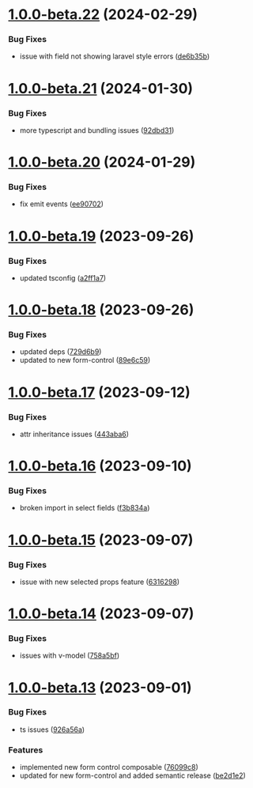 # [1.0.0-beta.22](https://github.com/vue-interface/select-field/compare/v1.0.0-beta.21...v1.0.0-beta.22) (2024-02-29)


### Bug Fixes

* issue with field not showing laravel style errors ([de6b35b](https://github.com/vue-interface/select-field/commit/de6b35b7270deec04e65cd582237adbf1bb59008))

# [1.0.0-beta.21](https://github.com/vue-interface/select-field/compare/v1.0.0-beta.20...v1.0.0-beta.21) (2024-01-30)


### Bug Fixes

* more typescript and bundling issues ([92dbd31](https://github.com/vue-interface/select-field/commit/92dbd31e5b8486a3cd761ed51a2c5b5d7365a78f))

# [1.0.0-beta.20](https://github.com/vue-interface/select-field/compare/v1.0.0-beta.19...v1.0.0-beta.20) (2024-01-29)


### Bug Fixes

* fix emit events ([ee90702](https://github.com/vue-interface/select-field/commit/ee90702ae1627901c5afa6f9e3e8f4ad9a8d4f0c))

# [1.0.0-beta.19](https://github.com/vue-interface/select-field/compare/v1.0.0-beta.18...v1.0.0-beta.19) (2023-09-26)


### Bug Fixes

* updated tsconfig ([a2ff1a7](https://github.com/vue-interface/select-field/commit/a2ff1a72da056832e7d48a23234532c8cf95b5d3))

# [1.0.0-beta.18](https://github.com/vue-interface/select-field/compare/v1.0.0-beta.17...v1.0.0-beta.18) (2023-09-26)


### Bug Fixes

* updated deps ([729d6b9](https://github.com/vue-interface/select-field/commit/729d6b99a8be880c8edd6fe42f9b2ad5f4adcb79))
* updated to new form-control ([89e6c59](https://github.com/vue-interface/select-field/commit/89e6c593a903ab5b43a240aa772d9b6720f466b9))

# [1.0.0-beta.17](https://github.com/vue-interface/select-field/compare/v1.0.0-beta.16...v1.0.0-beta.17) (2023-09-12)


### Bug Fixes

* attr inheritance issues ([443aba6](https://github.com/vue-interface/select-field/commit/443aba6328362f61222d992fc96968cd332cd0a6))

# [1.0.0-beta.16](https://github.com/vue-interface/select-field/compare/v1.0.0-beta.15...v1.0.0-beta.16) (2023-09-10)


### Bug Fixes

* broken import in select fields ([f3b834a](https://github.com/vue-interface/select-field/commit/f3b834a4984d38b044b5a3eec44cd91e684fd1ad))

# [1.0.0-beta.15](https://github.com/vue-interface/select-field/compare/v1.0.0-beta.14...v1.0.0-beta.15) (2023-09-07)


### Bug Fixes

* issue with new selected props feature ([6316298](https://github.com/vue-interface/select-field/commit/63162987850769733e650543bfe9c14d96a46a53))

# [1.0.0-beta.14](https://github.com/vue-interface/select-field/compare/v1.0.0-beta.13...v1.0.0-beta.14) (2023-09-07)


### Bug Fixes

* issues with v-model ([758a5bf](https://github.com/vue-interface/select-field/commit/758a5bff5ae1215d34620063c2729fb854603fba))

# [1.0.0-beta.13](https://github.com/vue-interface/select-field/compare/v1.0.0-beta.12...v1.0.0-beta.13) (2023-09-01)


### Bug Fixes

* ts issues ([926a56a](https://github.com/vue-interface/select-field/commit/926a56a3de2c81b232e4183793c66de6d50de097))


### Features

* implemented new form control composable ([76099c8](https://github.com/vue-interface/select-field/commit/76099c837ad066e3d438ce8b7b6ff16600b555e0))
* updated for new form-control and added semantic release ([be2d1e2](https://github.com/vue-interface/select-field/commit/be2d1e20e7dda4b51e88a8f8e0e902ec0d36a656))
